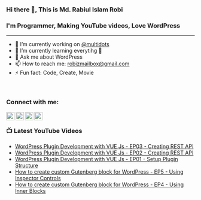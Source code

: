 ### Hi there 👋, This is Md. Rabiul Islam Robi

### I'm Programmer, Making YouTube videos, Love WordPress
---
- 🔭 I’m currently working on [@multidots](https://www.multidots.com/)
- 🌱 I’m currently learning everytihg 🤣
- 💬 Ask me about WordPress
- 📫 How to reach me: robizmailbox@gmail.com
- ⚡ Fun fact: Code, Create, Movie

<br />

### Connect with me:

[<img align="left" alt="robizshow | YouTube" width="22px" src="https://cdn.jsdelivr.net/npm/simple-icons@v3/icons/youtube.svg" />](https://www.youtube.com/robizshow)
[<img align="left" alt="robicse11127 | Twitter" width="22px" src="https://cdn.jsdelivr.net/npm/simple-icons@v3/icons/twitter.svg" />](https://twitter.com/robicse11127)
[<img align="left" alt="rabiulislamrobi | LinkedIn" width="22px" src="https://cdn.jsdelivr.net/npm/simple-icons@v3/icons/linkedin.svg" />](https://www.linkedin.com/in/rabiulislamrobi/)
[<img align="left" alt="robizstory | Facebook" width="22px" src="https://cdn.jsdelivr.net/npm/simple-icons@v3/icons/facebook.svg" />](https://www.facebook.com/robizstory)

<br />

### 📺 Latest YouTube Videos
<!-- YOUTUBE:START -->
- [WordPress Plugin Development with VUE Js - EP03 - Creating REST API](https://www.youtube.com/watch?v=EBKRkRGM9Nw)
- [WordPress Plugin Development with VUE Js - EP02 - Creating REST API](https://www.youtube.com/watch?v=xNj41D9HXIE)
- [WordPress Plugin Development with VUE Js - EP01 - Setup Plugin Structure](https://www.youtube.com/watch?v=WzamUSHoyhU)
- [How to create custom Gutenberg block for WordPress - EP5 - Using Inspector Controls](https://www.youtube.com/watch?v=aExNCK08jDQ)
- [How to create custom Gutenberg block for WordPress - EP4 - Using Inner Blocks](https://www.youtube.com/watch?v=08VFfZM2thU)
<!-- YOUTUBE:END -->


